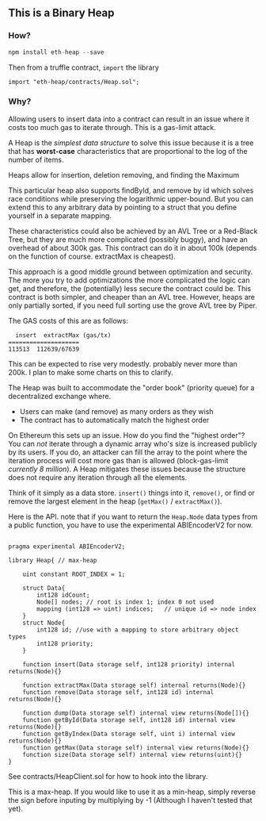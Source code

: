 ## This is a Binary Heap

### How?
```javascript
npm install eth-heap --save
```
Then from a truffle contract, `import` the library
```solidity
import "eth-heap/contracts/Heap.sol";

```

### Why?

Allowing users to insert data into a contract can result in an issue where it costs too much gas to iterate through. This is a gas-limit attack.

A Heap is the *simplest data structure* to solve this issue because it is a tree that has **worst-case** characteristics that are proportional to the log of the number of items.

Heaps allow for insertion, deletion removing, and finding the Maximum

This particular heap also supports findById, and remove by id which solves race conditions while preserving the logarithmic upper-bound.
But you can extend this to any arbitrary data by pointing to a struct that you define yourself in a separate mapping.

These characteristics could also be achieved by an AVL Tree or a Red-Black Tree, but they are much more complicated (possibly buggy), and have an overhead of about 300k gas. This contract can do it in about 100k (depends on the function of course. extractMax is cheapest).

This approach is a good middle ground between optimization and security. The more you try to add optimizations the more complicated the logic can get, and therefore, the (potentially) less secure the contract could be. This contract is both simpler, and cheaper than an AVL tree. However, heaps are only partially sorted, if you need full sorting use the grove AVL tree by Piper.

The GAS costs of this are as follows:
```
  insert  extractMax (gas/tx)
====================
113513  112639/67639
```
This can be expected to rise very modestly. probably never more than 200k. I plan to make some charts on this to clarify.

The Heap was built to accommodate the "order book" (priority queue) for a decentralized exchange where. 
  - Users can make (and remove) as many orders as they wish
  - The contract has to automatically match the highest order

On Ethereum this sets up an issue. How do you find the "highest order"? You can *not* iterate through a dynamic array who's size is increased publicly by its users. If you do, an attacker can fill the array to the point where the iteration process will cost more gas than is allowed (block-gas-limit *currently 8 million*). A Heap mitigates these issues because the structure does not require any iteration through all the elements.

Think of it simply as a data store. `insert()` things into it, `remove()`, or find or remove the largest element in the heap (`getMax()` / `extractMax()`).

Here is the API. note that if you want to return the `Heap.Node` data types from a public function, you have to use the experimental ABIEncoderV2 for now.

```solidity

pragma experimental ABIEncoderV2;

library Heap{ // max-heap

    uint constant ROOT_INDEX = 1;

    struct Data{
        int128 idCount;
        Node[] nodes; // root is index 1; index 0 not used
        mapping (int128 => uint) indices;   // unique id => node index
    }
    struct Node{
        int128 id; //use with a mapping to store arbitrary object types
        int128 priority;
    }

    function insert(Data storage self, int128 priority) internal returns(Node){}

    function extractMax(Data storage self) internal returns(Node){}
    function remove(Data storage self, int128 id) internal returns(Node){}

    function dump(Data storage self) internal view returns(Node[]){}
    function getById(Data storage self, int128 id) internal view returns(Node){}
    function getByIndex(Data storage self, uint i) internal view returns(Node){}
    function getMax(Data storage self) internal view returns(Node){}
    function size(Data storage self) internal view returns(uint){}
}

```
See contracts/HeapClient.sol for how to hook into the library.

This is a max-heap. If you would like to use it as a min-heap, simply reverse the sign before inputing by multiplying by -1 (Although I haven't tested that yet).
